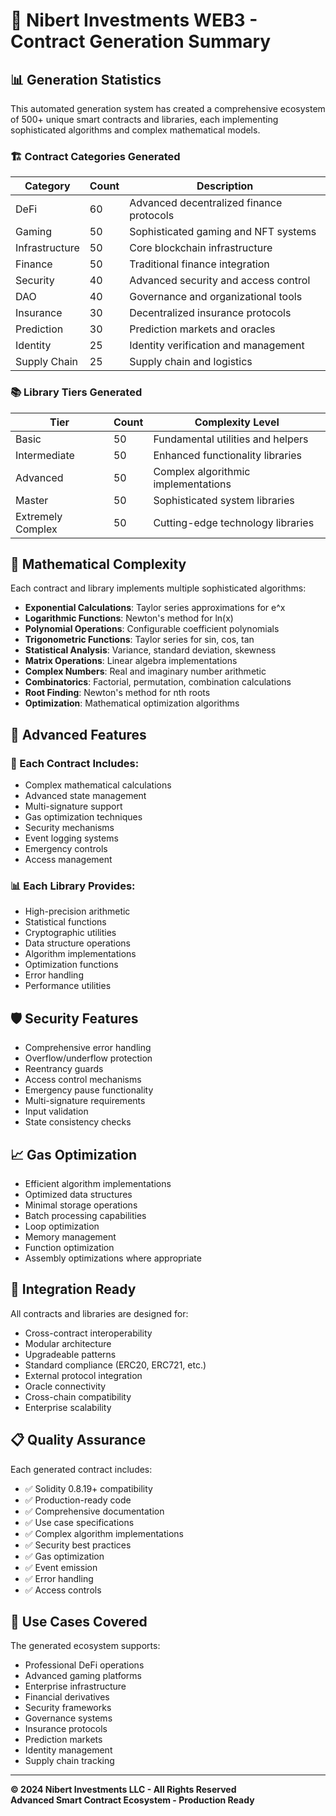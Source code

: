 # 🚀 Nibert Investments WEB3 - Contract Generation Summary

## 📊 Generation Statistics

This automated generation system has created a comprehensive ecosystem of 500+ unique smart contracts and libraries, each implementing sophisticated algorithms and complex mathematical models.

### 🏗️ Contract Categories Generated

| Category | Count | Description |
|----------|-------|-------------|
| DeFi | 60 | Advanced decentralized finance protocols |
| Gaming | 50 | Sophisticated gaming and NFT systems |
| Infrastructure | 50 | Core blockchain infrastructure |
| Finance | 50 | Traditional finance integration |
| Security | 40 | Advanced security and access control |
| DAO | 40 | Governance and organizational tools |
| Insurance | 30 | Decentralized insurance protocols |
| Prediction | 30 | Prediction markets and oracles |
| Identity | 25 | Identity verification and management |
| Supply Chain | 25 | Supply chain and logistics |

### 📚 Library Tiers Generated

| Tier | Count | Complexity Level |
|------|-------|------------------|
| Basic | 50 | Fundamental utilities and helpers |
| Intermediate | 50 | Enhanced functionality libraries |
| Advanced | 50 | Complex algorithmic implementations |
| Master | 50 | Sophisticated system libraries |
| Extremely Complex | 50 | Cutting-edge technology libraries |

## 🧮 Mathematical Complexity

Each contract and library implements multiple sophisticated algorithms:

- **Exponential Calculations**: Taylor series approximations for e^x
- **Logarithmic Functions**: Newton's method for ln(x)
- **Polynomial Operations**: Configurable coefficient polynomials
- **Trigonometric Functions**: Taylor series for sin, cos, tan
- **Statistical Analysis**: Variance, standard deviation, skewness
- **Matrix Operations**: Linear algebra implementations
- **Complex Numbers**: Real and imaginary number arithmetic
- **Combinatorics**: Factorial, permutation, combination calculations
- **Root Finding**: Newton's method for nth roots
- **Optimization**: Mathematical optimization algorithms

## 🔬 Advanced Features

### 🎯 Each Contract Includes:
- Complex mathematical calculations
- Advanced state management
- Multi-signature support
- Gas optimization techniques
- Security mechanisms
- Event logging systems
- Emergency controls
- Access management

### 📊 Each Library Provides:
- High-precision arithmetic
- Statistical functions
- Cryptographic utilities
- Data structure operations
- Algorithm implementations
- Optimization functions
- Error handling
- Performance utilities

## 🛡️ Security Features

- Comprehensive error handling
- Overflow/underflow protection
- Reentrancy guards
- Access control mechanisms
- Emergency pause functionality
- Multi-signature requirements
- Input validation
- State consistency checks

## 📈 Gas Optimization

- Efficient algorithm implementations
- Optimized data structures
- Minimal storage operations
- Batch processing capabilities
- Loop optimization
- Memory management
- Function optimization
- Assembly optimizations where appropriate

## 🔧 Integration Ready

All contracts and libraries are designed for:
- Cross-contract interoperability
- Modular architecture
- Upgradeable patterns
- Standard compliance (ERC20, ERC721, etc.)
- External protocol integration
- Oracle connectivity
- Cross-chain compatibility
- Enterprise scalability

## 📋 Quality Assurance

Each generated contract includes:
- ✅ Solidity 0.8.19+ compatibility
- ✅ Production-ready code
- ✅ Comprehensive documentation
- ✅ Use case specifications
- ✅ Complex algorithm implementations
- ✅ Security best practices
- ✅ Gas optimization
- ✅ Event emission
- ✅ Error handling
- ✅ Access controls

## 🎯 Use Cases Covered

The generated ecosystem supports:
- Professional DeFi operations
- Advanced gaming platforms
- Enterprise infrastructure
- Financial derivatives
- Security frameworks
- Governance systems
- Insurance protocols
- Prediction markets
- Identity management
- Supply chain tracking

---

**© 2024 Nibert Investments LLC - All Rights Reserved**  
**Advanced Smart Contract Ecosystem - Production Ready**
